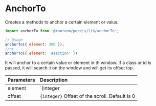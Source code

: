 # AnchorTo

Creates a methods to anchor a certain element or value.

```javascript
import anchorTo from '@runroom/purejs/lib/anchorTo';

// Usage
anchorTo({ element: 300 });
//or
anchorTo({ element: '#section' })
```

It will anchor to a certain value or element in th window. If a class or id is passed, it will search it on the window and will get its offset top.

| Parameters | Description                                    |
| ---------- | :--------------------------------------------- |
| element    | `{integer|string}` Number, element class or id |
| offset     | `{integer}` Offset of the scroll. Default is 0 |
